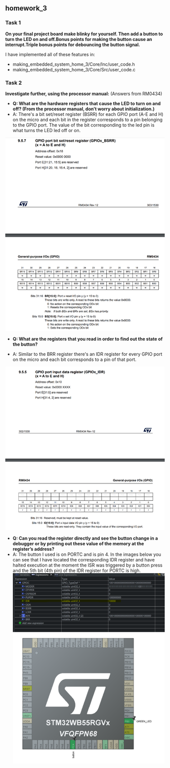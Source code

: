 ## homework_3 ##

### Task 1 ###
**On your final project board make blinky for yourself. Then add a button to turn the LED on and off.Bonus points for making the button cause an interrupt.Triple bonus points for debouncing the button signal.**

I have implemented all of these features in:
  - making_embedded_system_home_3/Core/Inc/user_code.h
  - making_embedded_system_home_3/Core/Src/user_code.c

### Task 2 ###
**Investigate further, using the processor manual:** (Answers from RM0434)
  - **Q: What are the hardware registers that cause the LED to turn on and off? (From the processor manual, don’t worry about initialization.)**
  - A: There's a bit set/reset register (BSRR) for each GPIO port (A-E and H) on the micro and each bit in the register corresponds to a pin belonging to the GPIO port. The value of the bit corresponding to the led pin is what turns the LED led off or on.

  ![](images/GPIOx_BSRR.png)

  - **Q: What are the registers that you read in order to find out the state of the button?**

  - A: Similar to the BRR register there's an IDR register for every GPIO port on the micro and each bit corresponds to a pin of that port. 

  ![](images/GPIOx_IDR.png)

  - **Q: Can you read the register directly and see the button change in a debugger or by printing out these value of the memory at the register’s address?**
  - A: The button I used is on PORTC and is pin 4. In the images below you can see that I have located the corresponding IDR register and have halted execution at the moment the ISR was triggered by a button press and the 5th bit (4th pin) of the IDR register for PORTC is high.
  ![](images/button_press_IDR.png)
  ![](images/IOC.png)

